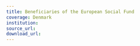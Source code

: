 ```yaml
---
title: Beneficiaries of the European Social Fund
coverage: Denmark
institution: 
source_url: 
download_url: 
---
```

